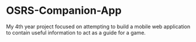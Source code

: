 # OSRS-Companion-App
My 4th year project focused on attempting to build a mobile web application to contain useful information to act as a guide for a game.
